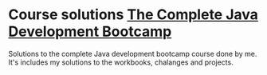 # Course solutions [The Complete Java Development Bootcamp](https://www.udemy.com/course/the-complete-java-development-bootcamp)
Solutions to the complete Java development bootcamp course done by me.
It's includes my solutions to the workbooks, chalanges and projects.
